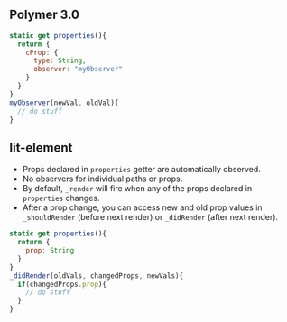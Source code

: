 
## Polymer 3.0

```js
static get properties(){
  return {
    cProp: {
      type: String,
      observer: "myObserver"
    }
  }
}
myObserver(newVal, oldVal){
  // do stuff
}
```

## lit-element

* Props declared in `properties` getter are automatically observed. 
* No observers for individual paths or props.
* By default, `_render` will fire when any of the props declared in `properties` changes.
* After a prop change, you can access new and old prop values in `_shouldRender` (before next render) or `_didRender` (after next render).

```js
static get properties(){
  return {
    prop: String
  }
}
_didRender(oldVals, changedProps, newVals){
  if(changedProps.prop){
    // do stuff
  }
}
```
